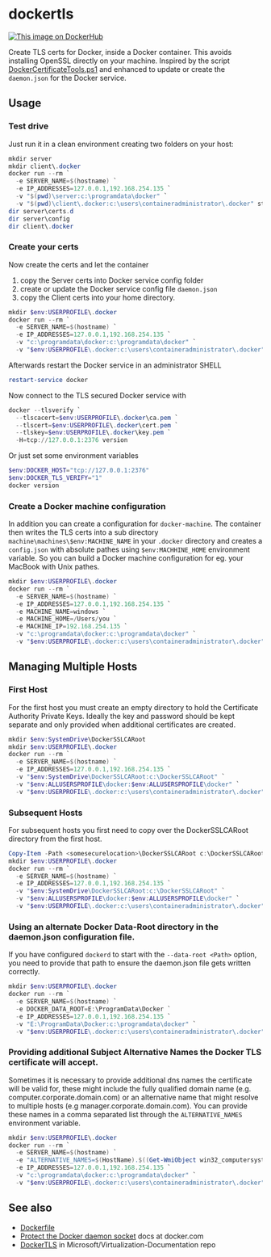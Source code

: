 # dockertls
[![This image on DockerHub](https://img.shields.io/docker/pulls/stefanscherer/dockertls-windows.svg)](https://hub.docker.com/r/stefanscherer/dockertls-windows/)

Create TLS certs for Docker, inside a Docker container. This avoids installing OpenSSL directly on your machine.
Inspired by the script [DockerCertificateTools.ps1](https://github.com/Microsoft/Virtualization-Documentation/blob/master/windows-server-container-tools/DockerTLS/DockerCertificateTools.ps1) and enhanced to update or create the `daemon.json` for the Docker service.

## Usage

### Test drive

Just run it in a clean environment creating two folders on your host:

```powershell
mkdir server
mkdir client\.docker
docker run --rm `
  -e SERVER_NAME=$(hostname) `
  -e IP_ADDRESSES=127.0.0.1,192.168.254.135 `
  -v "$(pwd)\server:c:\programdata\docker" `
  -v "$(pwd)\client\.docker:c:\users\containeradministrator\.docker" stefanscherer/dockertls-windows
dir server\certs.d
dir server\config
dir client\.docker
```

### Create your certs

Now create the certs and let the container

1. copy the Server certs into Docker service config folder
2. create or update the Docker service config file `daemon.json`
3. copy the Client certs into your home directory.

```powershell
mkdir $env:USERPROFILE\.docker
docker run --rm `
  -e SERVER_NAME=$(hostname) `
  -e IP_ADDRESSES=127.0.0.1,192.168.254.135 `
  -v "c:\programdata\docker:c:\programdata\docker" `
  -v "$env:USERPROFILE\.docker:c:\users\containeradministrator\.docker" stefanscherer/dockertls-windows
```

Afterwards restart the Docker service in an administrator SHELL

```powershell
restart-service docker
```

Now connect to the TLS secured Docker service with

```powershell
docker --tlsverify `
  --tlscacert=$env:USERPROFILE\.docker\ca.pem `
  --tlscert=$env:USERPROFILE\.docker\cert.pem `
  --tlskey=$env:USERPROFILE\.docker\key.pem `
  -H=tcp://127.0.0.1:2376 version
```

Or just set some environment variables

```powershell
$env:DOCKER_HOST="tcp://127.0.0.1:2376"
$env:DOCKER_TLS_VERIFY="1"
docker version
```

### Create a Docker machine configuration

In addition you can create a configuration for `docker-machine`. The container then writes the TLS certs into a sub directory `machine\machines\$env:MACHINE_NAME` in your `.docker` directory and creates a `config.json` with absolute pathes using `$env:MACHHINE_HOME` environment variable. So you can build a Docker machine configuration for eg. your MacBook with Unix pathes.

```powershell
mkdir $env:USERPROFILE\.docker
docker run --rm `
  -e SERVER_NAME=$(hostname) `
  -e IP_ADDRESSES=127.0.0.1,192.168.254.135 `
  -e MACHINE_NAME=windows `
  -e MACHINE_HOME=/Users/you `
  -e MACHINE_IP=192.168.254.135 `
  -v "c:\programdata\docker:c:\programdata\docker" `
  -v "$env:USERPROFILE\.docker:c:\users\containeradministrator\.docker" stefanscherer/dockertls-windows
```

## Managing Multiple Hosts

### First Host

For the first host you must create an empty directory to hold the Certificate Authority Private Keys.
Ideally the key and password should be kept separate and only provided when additional certificates are created.

```powershell
mkdir $env:SystemDrive\DockerSSLCARoot
mkdir $env:USERPROFILE\.docker
docker run --rm `
  -e SERVER_NAME=$(hostname) `
  -e IP_ADDRESSES=127.0.0.1,192.168.254.135 `
  -v "$env:SystemDrive\DockerSSLCARoot:c:\DockerSSLCARoot" `
  -v "$env:ALLUSERSPROFILE\docker:$env:ALLUSERSPROFILE\docker" `
  -v "$env:USERPROFILE\.docker:c:\users\containeradministrator\.docker" stefanscherer/dockertls-windows
```

### Subsequent Hosts

For subsequent hosts you first need to copy over the DockerSSLCARoot directory from the first host.

```powershell
Copy-Item -Path <somesecurelocation>\DockerSSLCARoot c:\DockerSSLCARoot
mkdir $env:USERPROFILE\.docker
docker run --rm `
  -e SERVER_NAME=$(hostname) `
  -e IP_ADDRESSES=127.0.0.1,192.168.254.135 `
  -v "$env:SystemDrive\DockerSSLCARoot:c:\DockerSSLCARoot" `
  -v "$env:ALLUSERSPROFILE\docker:$env:ALLUSERSPROFILE\docker" `
  -v "$env:USERPROFILE\.docker:c:\users\containeradministrator\.docker" stefanscherer/dockertls-windows
```

### Using an alternate Docker Data-Root directory in the daemon.json configuration file.

If you have configured `dockerd` to start with the `--data-root <Path>` option, you need to provide that path to ensure the daemon.json file gets written correctly.

```powershell
mkdir $env:USERPROFILE\.docker
docker run --rm `
  -e SERVER_NAME=$(hostname) `
  -e DOCKER_DATA_ROOT=E:\ProgramData\Docker `
  -e IP_ADDRESSES=127.0.0.1,192.168.254.135 `
  -v "E:\ProgramData\Docker:c:\programdata\docker" `
  -v "$env:USERPROFILE\.docker:c:\users\containeradministrator\.docker" stefanscherer/dockertls-windows
```

### Providing additional Subject Alternative Names the Docker TLS certificate will accept.

Sometimes it is necessary to provide additional dns names the certificate will be valid for, these might include the fully qualified domain name (e.g. computer.corporate.domain.com) or an alternative name that might resolve to multiple hosts (e.g manager.corporate.domain.com).  You can provide these names in a comma separated list through the `ALTERNATIVE_NAMES` environment variable.

```powershell
mkdir $env:USERPROFILE\.docker
docker run --rm `
  -e SERVER_NAME=$(hostname) `
  -e "ALTERNATIVE_NAMES=$(HostName).$((Get-WmiObject win32_computersystem).Domain),manager.$((Get-WmiObject win32_computersystem).Domain)" `
  -e IP_ADDRESSES=127.0.0.1,192.168.254.135 `
  -v "c:\programdata\docker:c:\programdata\docker" `
  -v "$env:USERPROFILE\.docker:c:\users\containeradministrator\.docker" stefanscherer/dockertls-windows
```

## See also

* [Dockerfile](https://github.com/StefanScherer/dockerfiles-windows/blob/master/dockertls/Dockerfile)
* [Protect the Docker daemon socket](https://docs.docker.com/engine/security/https/) docs at docker.com
* [DockerTLS](https://github.com/Microsoft/Virtualization-Documentation/tree/master/windows-server-container-tools/DockerTLS) in Microsoft/Virtualization-Documentation repo
